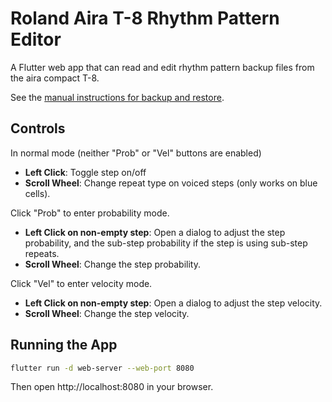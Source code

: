 # Roland Aira T-8 Rhythm Pattern Editor

A Flutter web app that can read and edit rhythm pattern backup files from the
aira compact T-8.

See the [manual instructions for backup and restore][manual-backup].

[manual-backup]: https://static.roland.com/manuals/T-8_manual_v102/eng/28312320.html

## Controls

In normal mode (neither "Prob" or "Vel" buttons are enabled)
- **Left Click**: Toggle step on/off
- **Scroll Wheel**: Change repeat type on voiced steps (only works on blue cells).

Click "Prob" to enter probability mode.
- **Left Click on non-empty step**: Open a dialog to adjust the step
  probability, and the sub-step probability if the step is using sub-step
  repeats.
- **Scroll Wheel**: Change the step probability.

Click "Vel" to enter velocity mode.
- **Left Click on non-empty step**: Open a dialog to adjust the step
  velocity.
- **Scroll Wheel**: Change the step velocity.

## Running the App

```bash
flutter run -d web-server --web-port 8080
```

Then open http://localhost:8080 in your browser.
